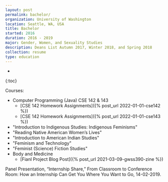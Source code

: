 ```yaml
---
layout: post
permalink: bachelor/
organization: University of Washington
location: Seattle, WA, USA
title: Bachelor
started: 2016
duration: 2016 - 2019
major: Gender, Women, and Sexuality Studies
description: Deans List Autumn 2017, Winter 2018, and Spring 2018
collection: resume
type: education
---
```

-
{:toc}

Courses:
- Computer Programming (Java) CSE 142 & 143
  - [CSE 142 Homework Assignments]({% post_url 2022-01-01-cse142 %})
  - [CSE 142 Homework Assignments]({% post_url 2022-01-01-cse143 %})
- "Introduction to Indigenous Studies: Indigenous Feminisms"
- "Reading Native American Women’s Lives"
- "Introduction to American Indian Studies"
- "Feminism and Technology"
- "Feminist (Science) Fiction Studies"
- Body and Medicine
  - [Fianl Project Blog Post]({% post_url 2021-03-09-gwss390-zine %})

Panel Presentation, “Internship Share,” From Classroom to Conference Room: How an Internship Can Get You Where You Want to Go, 14-02-2019.
